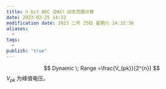 ```yaml
---
title: n bit ADC（DAC）动态范围计算
date: 2023-02-25 14:32
modification date: 2023 二月 25日 星期六 14:32:36
aliases:
  - 
tags:
  - 
publish: "true"
---
```


$$
Dynamic \; Range =\frac{V_{pk}}{2^{n}}
$$
$V_{pk}$ 为峰值电压。